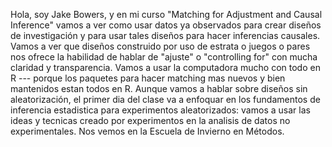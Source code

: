 Hola, soy Jake Bowers, y en mi curso "Matching for Adjustment and Causal
Inference" vamos a ver como usar datos ya observados para crear diseños de
investigación y para usar tales diseños para hacer inferencias causales. Vamos
a ver que diseños construido por uso de estrata o juegos o pares nos ofrece la
habilidad de hablar de "ajuste" o "controlling for" con mucha claridad y
transparencia. Vamos a usar la computadora mucho con todo en R --- porque los
paquetes para hacer matching mas nuevos y bien mantenidos estan todos en R.
Aunque vamos a hablar sobre diseños sin aleatorización, el primer dia del clase
va a enfoquar en los fundamentos de inferencia estadistica para experimentos
aleatorizados: vamos a usar las ideas y tecnicas creado por experimentos en la
analisis de datos no experimentales. Nos vemos en la Escuela de Invierno en
Métodos.
  

